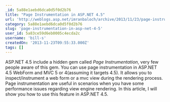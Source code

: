 ```yaml
---
_id: 5a88e1aebd6dca0d5f0d2b76
title: "Page Instrumentation in ASP.NET 4.5"
url: 'http://weblogs.asp.net/imranbaloch/archive/2013/11/23/page-instrumentation-in-asp-net-4-5.aspx'
category: 5a88e1aebd6dca0d5f0d2b76
slug: 'page-instrumentation-in-asp-net-4-5'
user_id: 5a83ce59d6eb0005c4ecda2c
username: 'bill-s'
createdOn: '2013-11-23T09:55:33.000Z'
tags: []
---
```


ASP.NET 4.5 include a hidden gem called <i>Page Instrumentation</i>, very few people aware of this gem. You can use page instrumentation in ASP.NET 4.5 WebForm and MVC 5 or 4(assuming it targets 4.5). It allows you to inspect/instrument a web form or a mvc view during the rendering process. Page instrumentation are useful in scenarios when you have some performance issues regarding view engine rendering. In this article, I will show you how to use this feature in ASP.NET 4.5.
